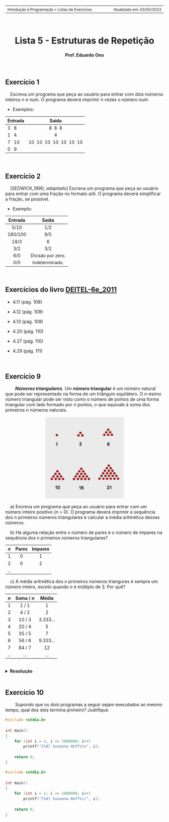 <table>
<tr>
<td align="left" width="8000">
    <small>Introdução à Programação > Listas de Exercícios</small>
</td>
<td align="right">
    <small>Atualizado&nbsp;em:&nbsp;03/05/2022</small>
</td>
</tr>
</table>

<br>

<h1 align="center">
Lista 5 - Estruturas de Repetição
</h1>
<h4 align="center">
Prof. Eduardo Ono
</h4>

<br>

## Exercício 1

&nbsp;&nbsp;&nbsp;&nbsp;Escreva um programa que peça ao usuário para entrar com dois números inteiros _n_ e _num_. O programa deverá imprimir _n_ vezes o número _num_.

* Exemplos:

| Entrada | Saída |
| --- | :-: |
| 3 &nbsp; 8 | 8 &nbsp;8 &nbsp;8 
| 1 &nbsp; 4 | 4
| 7 &nbsp; 10 | 10 &nbsp;10 &nbsp;10 &nbsp;10 &nbsp;10 &nbsp;10 &nbsp;10
| 0 &nbsp; 9 | 

<br>

## Exercício 2

&nbsp;&nbsp;&nbsp;&nbsp;[SEDWICK_1990, _adaptado_] Escreva um programa que peça ao usuário para entrar com uma fração no formato _a_/_b_. O programa deverá simplificar a fração, se possível.

* Exemplo:

| Entrada | Saída |
| :-: | :-: |
| 5/10 | 1/2
| 180/100 | 9/5
| 18/3 | 6
| 3/2 | 3/2
| 6/0 | Divisão por zero.
| 0/0 | Indeterminado.

<br>

## Exercícios do livro [DEITEL-6e_2011]

* 4.11 (pág. 109)

* 4.12 (pág. 109)

* 4.13 (pág. 109) 

* 4.20 (pág. 110)

* 4.27 (pág. 110)

* 4.29 (pág. 111)

<br>

## Exercício 9

&nbsp;&nbsp;&nbsp;&nbsp;&nbsp;&nbsp;&nbsp;&nbsp;__*Números triangulares*__. Um __número triangular__ é um número natural que pode ser representado na forma de um triângulo equilátero. O _n_-ésimo número triangular pode ser visto como o número de pontos de uma forma triangular com lado formado por _n_ pontos, o que equivale à soma dos primeiros _n_ números naturais.

<p align="center">
<img src="./imagens/numeros-triangulares.png" alt="img" width="250px">
</p>

&nbsp;&nbsp;&nbsp;&nbsp;a) Escreva um programa que peça ao usuário para entrar com um número inteiro positivo (_n_ > 0). O programa deverá imprimir a sequência dos _n_ primeiros números triangulares e calcular a média aritmética desses números.

&nbsp;&nbsp;&nbsp;&nbsp;b) Há alguma relação entre o número de pares e o número de ímpares na sequência dos _n_ primeiros números triangulares?

| _n_ | Pares | Impares |
| :-: | :-: | :-: |
| 1 | 0 | 1
| 2 | 0 | 2
| ...

&nbsp;&nbsp;&nbsp;&nbsp;c) A média aritmética dos _n_ primeiros números triangures é sempre um número inteiro, exceto quando _n_ é múltiplo de 3. Por quê?

| _n_ | Soma / _n_ | Média |
| :-: | :-: | :-: |
| 1 | 1 / 1 | 1
| 2 | 4 / 2 | 2
| 3 | 10 / 3  | 3.333...
| 4 | 20 / 4 | 5
| 5 | 35 / 5 | 7
| 6 | 56 / 6 | 9.333...
| 7 | 84 / 7 | 12
| ... | ... | ...

<br>

<details>
<summary>
  <strong>Resolução</strong>
</summary>
<section markdown="1">

a) 

| _n_ | _número triangular (nt)_ |
| :-: | --- |
| 1 | 1 |
| 2 | 1 + 2 = 3
| 3 | 1 + 2 + 3 = 6
| 4 | 1 + 2 + 3 + 4 = 10
| 5 | 1 + 2 + 3 + 4 + 5 = 15
| ... | ...
| _n_ | 1 + 2 + 3 + ... + _n_ = _n_(_n_ + 1) / 2

```c
#include <stdio.h>

int main()
{
    int num, nt;

    printf("Entre com um número inteiro positivo: ");
    scanf("%d", &num);

    for (int n = 1; n <= num; n++)
    {
        nt = n * (n + 1) / 2;
        printf("%d  ", nt);
    }
    printf("\n");

    return 0;
}
```

b)

c)

| _n_ | Soma dos _n_ primeiros números triangulares |
| :-: | --- |
| 1 | 1 = 1
| 2 | 1 + 3<br>= 4<br>= 2&sup2;
| 3 | 1 + 3 + 6 = (1 + 3) + 6<br>= 4 + 6<br>= 2&sup2; + 6
| 4 | 1 + 3 + 6 + 10 = (1 + 3) + (6 + 10)<br>= 4 + 16<br>= 2&sup2; + 4&sup2;
| 5 | (1 + 3) + (6 + 10) + 15<br>= 4 + 16 + 15<br>= 2&sup2; + 4&sup2; + 15
| 6 | (1 + 3) + (6 + 10) + (15 + 21)<br>= 4 + 16 + 36<br>= 2&sup2; + 4&sup2; + 6&sup2;
| 7 | (1 + 3) + (6 + 10) + (15 + 21) + 28<br>= 2&sup2; + 4&sup2; + 6&sup2; + 28
| 8 | (1 + 3) + (6 + 10) + (15 + 21) + (28 + 36)<br>= 2&sup2; + 4&sup2; + 6&sup2; + 8&sup2;
| ... | ...
| _n_ | _n_(_n_ + 1)(_n_ + 2) / 6

</section>
</details>

<br>

## Exercício 10

&nbsp;&nbsp;&nbsp;&nbsp;&nbsp;&nbsp;&nbsp;&nbsp;Supondo que os dois programas a seguir sejam executados ao mesmo tempo, qual dos dois termina primeiro? Justifique.

```c
#include <stdio.h>

int main()
{
    for (int i = 1; i <= 1000000; i++)
        printf("[%d] Susanna Hoffs\n", i);

    return 0;
}
```

```c
#include <stdio.h>

int main()
{
    for (int i = 1; i <= 1000000; i++)
        printf("[%d] Susanna Hoffs\r", i);

    return 0;
}
```

<br>

[DEITEL-6e_2011]: ../README.md#DEITEL-6e_2011

